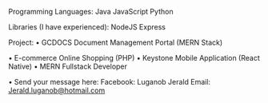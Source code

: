 Programming Languages:
Java
JavaScript
Python

Libraries (I have experienced):
NodeJS
Express

Project:
• GCDOCS Document Management Portal
(MERN Stack)

• E-commerce Online Shopping (PHP)
• Keystone Mobile Application (React Native)
• MERN Fullstack Developer

• Send your message here:
Facebook: Luganob Jerald
Email: Jerald.luganob@hotmail.com
